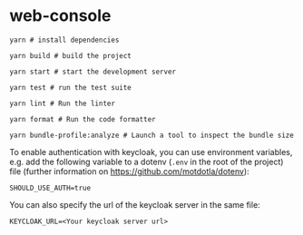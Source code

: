 # web-console

    yarn # install dependencies

    yarn build # build the project

    yarn start # start the development server

    yarn test # run the test suite

    yarn lint # Run the linter

    yarn format # Run the code formatter 

    yarn bundle-profile:analyze # Launch a tool to inspect the bundle size

To enable authentication with keycloak, you can use environment variables, e.g. add the following variable to a dotenv (`.env` in the root of the project) file (further information on https://github.com/motdotla/dotenv):

    SHOULD_USE_AUTH=true

You can also specify the url of the keycloak server in the same file:

    KEYCLOAK_URL=<Your keycloak server url>
